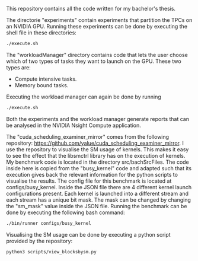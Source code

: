 This repository contains all the code written for my bachelor's thesis.

The directorie "experiments" contain experiments that partition the TPCs on an NVIDIA GPU. 
Running these experiments can be done by executing the shell file in these directories:
```bash
./execute.sh
```
The "workloadManager" directory contains code that lets the user choose which of two types of tasks
they want to launch on the GPU. These two types are:

- Compute intensive tasks.
- Memory bound tasks. 

Executing the workload manager can again be done by running 
```bash
./execute.sh
```
Both the experiments and the workload manager generate reports that can be analysed in the NVIDIA Nsight Compute application.



The "cuda_scheduling_examiner_mirror" comes from the following repository: https://github.com/yalue/cuda_scheduling_examiner_mirror.
I use the repository to visualise the SM usage of kernels. This makes it easy to see the effect that the libsmctrl library 
has on the execution of kernels. My benchmark code is located in the directory src/bachSrcFiles. The code inside here 
is copied from the "busy_kernel" code and adapted such that its execution gives back the relevant information for the python scripts 
to visualise the results. The config file for this benchmark is located at configs/busy_kernel.
Inside the JSON file there are 4 different kernel launch configurations present. Each kernel is launched into a different stream
and each stream has a unique bit mask. The mask can be changed by changing the "sm_mask" value inside the JSON file. 
Running the benchmark can be done by executing the following bash command: 
```bash
./bin/runner configs/busy_kernel 
```

Visualising the SM usage can be done by executing a python script provided by the repository:
```bash
python3 scripts/view_blocksbysm.py 
```

